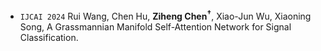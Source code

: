 - ``IJCAI 2024`` Rui Wang, Chen Hu, **Ziheng Chen<sup>†</sup>**, Xiao-Jun Wu, Xiaoning Song, A Grassmannian Manifold Self-Attention Network for Signal Classification.